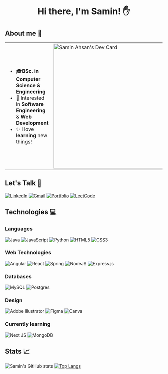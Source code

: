 <h1 align = "center" > Hi there, I'm Samin! ✋</h1>

## About me 📖
<table>
<tr>
  <td valign="center">    
    <ul>
      <li>🎓<b>BSc. in Computer Science & Engineering</b></li>
      <li>🌱 Interested in <b>Software Engineering</b> & <b>Web Development</b></li>
      <li>✨ I love <b>learning</b> new things!</li>
    </ul>    
    
    
    
  </td>
  <td>
    <a href="https://app.daily.dev/speedyGonzal0"><img src="https://api.daily.dev/devcards/c81e27f8f18f42b2a336c79c8e65c4c8.png?r=asy" width="400" alt="Samin Ahsan's Dev Card"/></a>
  </td>

</tr>
</table>


## Let's Talk 💬
  <a href = "https://www.linkedin.com/in/samin-ahsan/">![LinkedIn](https://img.shields.io/badge/linkedin-%230077B5.svg?style=for-the-badge&logo=linkedin&logoColor=white)</a>
  <a href = "mailto: samin.ahsan@1497@gmail.com">![Gmail](https://img.shields.io/badge/Gmail-D14836?style=for-the-badge&logo=gmail&logoColor=white)</a>
  <a href = "https://saminahsan.me/">![Portfolio](https://img.shields.io/badge/Portfolio-%23000000.svg?style=for-the-badge&logo=firefox&logoColor=#FF7139)</a>
  <a href = "https://leetcode.com/speedyGonzal0/">![LeetCode](https://img.shields.io/badge/LeetCode-000000?style=for-the-badge&logo=LeetCode&logoColor=#d16c06)</a>




## Technologies 💻
  ### Languages
  ![Java](https://img.shields.io/badge/java-%23ED8B00.svg?style=for-the-badge&logo=openjdk&logoColor=white)
  ![JavaScript](https://img.shields.io/badge/javascript-%23323330.svg?style=for-the-badge&logo=javascript&logoColor=%23F7DF1E)
  ![Python](https://img.shields.io/badge/python-3670A0?style=for-the-badge&logo=python&logoColor=ffdd54)
  ![HTML5](https://img.shields.io/badge/html5-%23E34F26.svg?style=for-the-badge&logo=html5&logoColor=white)
  ![CSS3](https://img.shields.io/badge/css3-%231572B6.svg?style=for-the-badge&logo=css3&logoColor=white)

  ### Web Technologies
  ![Angular](https://img.shields.io/badge/angular-%23DD0031.svg?style=for-the-badge&logo=angular&logoColor=white)
  ![React](https://img.shields.io/badge/react-%2320232a.svg?style=for-the-badge&logo=react&logoColor=%2361DAFB)
  ![Spring](https://img.shields.io/badge/spring-%236DB33F.svg?style=for-the-badge&logo=spring&logoColor=white)
  ![NodeJS](https://img.shields.io/badge/node.js-6DA55F?style=for-the-badge&logo=node.js&logoColor=white)
  ![Express.js](https://img.shields.io/badge/express.js-%23404d59.svg?style=for-the-badge&logo=express&logoColor=%2361DAFB)

  ### Databases
  ![MySQL](https://img.shields.io/badge/mysql-%2300f.svg?style=for-the-badge&logo=mysql&logoColor=white)
  ![Postgres](https://img.shields.io/badge/postgres-%23316192.svg?style=for-the-badge&logo=postgresql&logoColor=white)

  ### Design
  ![Adobe Illustrator](https://img.shields.io/badge/adobe%20illustrator-%23FF9A00.svg?style=for-the-badge&logo=adobe%20illustrator&logoColor=white)
  ![Figma](https://img.shields.io/badge/figma-%23F24E1E.svg?style=for-the-badge&logo=figma&logoColor=white)
  ![Canva](https://img.shields.io/badge/Canva-%2300C4CC.svg?style=for-the-badge&logo=Canva&logoColor=white)

  ### Currently learning
  ![Next JS](https://img.shields.io/badge/Next-black?style=for-the-badge&logo=next.js&logoColor=white)
  ![MongoDB](https://img.shields.io/badge/MongoDB-%234ea94b.svg?style=for-the-badge&logo=mongodb&logoColor=white)




## Stats 📈
  ![Samin's GitHub stats](https://github-readme-stats.vercel.app/api?username=speedyGonzal0&show_icons=true&theme=tokyonight)
  [![Top Langs](https://github-readme-stats.vercel.app/api/top-langs/?username=speedyGonzal0&layout=compact)](https://github.com/speedyGonzal0/github-readme-stats)
  



<!--
**speedyGonzal0/speedyGonzal0** is a ✨ _special_ ✨ repository because its `README.md` (this file) appears on your GitHub profile.

Here are some ideas to get you started:

- 🔭 I’m currently working on ...
- 🌱 I’m currently learning ...
- 👯 I’m looking to collaborate on ...
- 🤔 I’m looking for help with ...
- 💬 Ask me about ...
- 📫 How to reach me: ...
- 😄 Pronouns: ...
- ⚡ Fun fact: ...
-->
